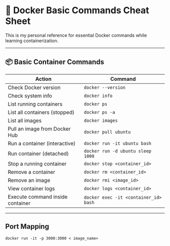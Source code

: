 # 🐳 Docker Basic Commands Cheat Sheet

This is my personal reference for essential Docker commands while learning containerization.

---

## 📦 Basic Container Commands

| Action                        | Command                                     |
|-------------------------------|--------------------------------------------|
| Check Docker version          | `docker --version`                          |
| Check system info             | `docker info`                               |
| List running containers       | `docker ps`                                 |
| List all containers (stopped) | `docker ps -a`                              |
| List all images               | `docker images`                             |
| Pull an image from Docker Hub | `docker pull ubuntu`                        |
| Run a container (interactive) | `docker run -it ubuntu bash`                |
| Run container (detached)      | `docker run -d ubuntu sleep 1000`           |
| Stop a running container      | `docker stop <container_id>`                |
| Remove a container           | `docker rm <container_id>`                  |
| Remove an image              | `docker rmi <image_id>`                     |
| View container logs          | `docker logs <container_id>`                |
| Execute command inside container | `docker exec -it <container_id> bash`    |



---


## Port Mapping 

`docker run -it -p 3000:3000 < image_name>`

